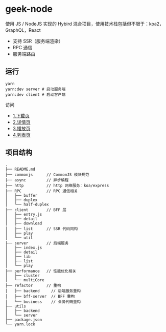 # geek-node

使用 JS / NodeJS 实现的 Hybird 混合项目，使用技术栈包括但不限于：koa2，GraphQL，React

- 支持 SSR（服务端渲染）
- RPC 通信
- 服务端路由

## 运行

```shell
yarn
yarn:dev server # 启动服务端
yarn:dev client # 启动客户端
```

访问

- [1.下载页](http://localhost:3005/download/)
- [2.详情页](http://localhost:3005/detail/?columnid=123)
- [3.播放页](http://localhost:3005/play/)
- [4.列表页](http://localhost:3005/list/)

## 项目结构

```shell
.
├── README.md
├── commonjs      // CommonJS 模块规范
├── async         // 异步编程
├── http          // http 网络服务：koa/express
├── RPC           // RPC 通信相关
│   ├── buffer
│   ├── duplex
│   └── half-duplex
├── client        // BFF 层
│   ├── entry.js
│   ├── detail
│   ├── download
│   ├── list      // SSR 代码同构
│   ├── play
│   └── util
├── server        // 后端服务
│   ├── index.js
│   ├── detail
│   ├── lib
│   ├── list
│   └── play
├── performance   // 性能优化相关
│   ├── cluster
│   └── multiCore
├── refactor      // 重构
│   ├── backend     // 后端服务重构
│   ├── bff-server  // BFF 重构
│   └── business    // 业务代码重构
├── utils
│   ├── backend
│   └── server
├── package.json
└── yarn.lock
```
